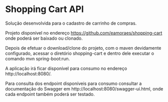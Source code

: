 # Shopping Cart API
Solução desenvolvida para o cadastro de carrinho de compras.

Projeto disponível no endereço https://github.com/eamoraes/shopping-cart onde poderá ser baixado ou clonado.

Depois de efetuar o download/clone do projeto, com o maven devidamente configurado, acessar o diretório shopping-cart e dentro dele executar o comando mvn spring-boot:run.

A aplicação irá ficar disponível para consumo no endereço http://localhost:8080/.

Para consulta dos endpoint disponíveis para consumo consultar a documentação do Swagger em http://localhost:8080/swagger-ui.html, onde cada endpoint também poderá ser testado.
